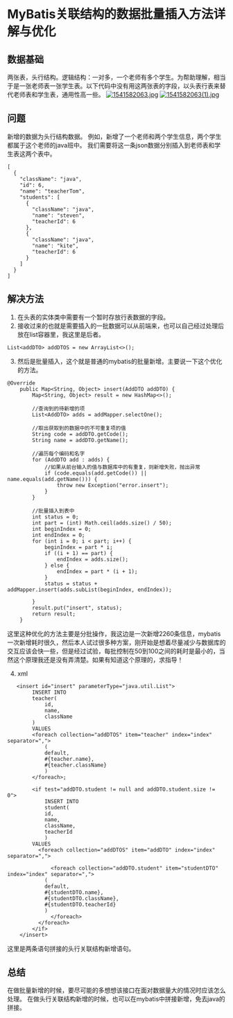 # MyBatis关联结构的数据批量插入方法详解与优化

## 数据基础
两张表，头行结构。逻辑结构：一对多，一个老师有多个学生。为帮助理解，相当于是一张老师表一张学生表。以下代码中没有用这两张表的字段，以头表行表来替代老师表和学生表，通用性高一些。
[![1541582063.jpg](https://i.loli.net/2018/11/07/5be2ad1af403a.jpg)](https://i.loli.net/2018/11/07/5be2ad1af403a.jpg)
[![1541582063(1).jpg](https://i.loli.net/2018/11/07/5be2ad1af3a3d.jpg)](https://i.loli.net/2018/11/07/5be2ad1af3a3d.jpg)

## 问题
新增的数据为头行结构数据。
例如，新增了一个老师和两个学生信息，两个学生都属于这个老师的java班中。
我们需要将这一条json数据分别插入到老师表和学生表这两个表中。
```
[
  {
    "className": "java",
    "id": 6,
    "name": "teacherTom",
    "students": [
      {
        "className": "java",
        "name": "steven",
        "teacherId": 6
      },
      {
        "className": "java",
        "name": "kite",
        "teacherId": 6
      }
    ]
  }
]
```

## 解决方法
1. 在头表的实体类中需要有一个暂时存放行表数据的字段。
2. 接收过来的也就是需要插入的一批数据可以从前端来，也可以自己经过处理后放在list容器里，我这里是后者。

```
List<addDTO> addDTOS = new ArrayList<>();
```
3. 然后是批量插入，这个就是普通的mybatis的批量新增。主要说一下这个优化的方法。
```
@Override
    public Map<String, Object> insert(AddDTO addDTO) {
        Map<String, Object> result = new HashMap<>();

        //查询到的待新增的项
        List<AddDTO> adds = addMapper.selectOne();

        //取出获取到的数据中的不可重复项的值
        String code = addDTO.getCode();
        String name = addDTO.getName();

        //遍历每个编码和名字
        for (AddDTO add : adds) {
            //如果从前台输入的值与数据库中的有重复，则新增失败，抛出异常
            if (code.equals(add.getCode()) || name.equals(add.getName())) {
                throw new Exception("error.insert");
            }
        }

        //批量插入到表中
        int status = 0;
        int part = (int) Math.ceil(adds.size() / 50);
        int beginIndex = 0;
        int endIndex = 0;
        for (int i = 0; i < part; i++) {
            beginIndex = part * i;
            if ((i + 1) == part) {
                endIndex = adds.size();
            } else {
                endIndex = part * (i + 1);
            }
            status = status + addMapper.insert(adds.subList(beginIndex, endIndex));

        }
        result.put("insert", status);
        return result;
    }
```
这里这种优化的方法主要是分批操作，我这边是一次新增2260条信息，mybatis一次新增耗时很久，然后本人试过很多种方案，刚开始是想着尽量减少与数据库的交互应该会快一些，但是经过试验，每批控制在50到100之间的耗时是最小的，当然这个原理我还是没有弄清楚。如果有知道这个原理的，求指导！

4. xml


```
   <insert id="insert" parameterType="java.util.List">
        INSERT INTO
        teacher(
            id,
            name,
            className
        )
        VALUES
        <foreach collection="addDTOS" item="teacher" index="index" separator=",">
            (
            default,
            #{teacher.name},
            #{teacher.className}
            )
        </foreach>;

        <if test="addDTO.student != null and addDTO.student.size != 0">
            INSERT INTO
            student(
            id,
            name,
            className,
            teacherId
            )
        VALUES
          <foreach collection="addDTOS" item="addDTO" index="index" separator=",">

              <foreach collection="addDTO.student" item="studentDTO" index="index" separator=",">
            (
            default,
            #{studentDTO.name},
            #{studentDTO.className},
            #{studentDTO.teacherId}
            )
              </foreach>
          </foreach>
        </if>
    </insert>

```
这里是两条语句拼接的头行关联结构新增语句。

## 总结

在做批量新增的时候，要尽可能的多想想该接口在面对数据量大的情况时应该怎么处理。
在做头行关联结构新增的时候，也可以在mybatis中拼接新增，免去java的拼接。